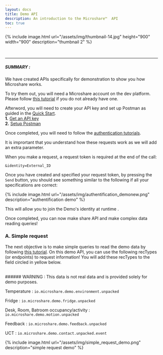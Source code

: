 ```yaml
---
layout: docs
title: Demo API
description: An introduction to the Microshare™  API 
toc: true
---
```





{% include image.html url="/assets/img/thumbnail-14.jpg" height="900" width="900" description="thumbnail 2" %}


<br>

---------------------------------------

##### SUMMARY : 


We have created APIs specifically for demonstration to show you how Microshare works.  

To try them out, you will need a Microshare account on the dev platform. Please follow [this tutorial](../../../general/quick-start/create-an-account) if you do not already have one. 

Afterword,  you will need to create your API key and set up Postman as guided in the [Quick Start](../quick-start).
<br>
**1.** [Get an API key](./#1-get-an-api-key)
<br>
**2.** [Setup Postman](./#2-setup-postman) 

Once completed, you will need to follow the [authentication tutorials](../authentication). 

It is imprortant that you understand how these requests work as we will add an extra parameter. 

When you make a request, a request token is required at the end of the call:

`&identity=External_ID`

Once you have created and specified your request token, by pressing the `Send` button, you should see something similar to the following if all your specifications are correct:

{% include image.html url="/assets/img/authentification_demonew.png" description="authentification demo" %}

This will allow you to join the Demo's identity at runtime .

Once completed, you can now make share API and make complex data reading queries! 


### A. Simple request

The next objective is to make simple queries to read the demo data by following [this tutorial](../share-api). On this demo API, you can use the following recTypes (or endpoints) to request information! You will add these recTypes to the field circled in yellow below.

<br>
###### WARNING : This data is not real data and is provided solely for demo purposes.

Temperature : `io.microshare.demo.environment.unpacked`

Fridge : `io.microshare.demo.fridge.unpacked`

Desk, Room, Batroom occupancy/activity : `io.microshare.demo.motion.unpacked`

Feedback : `io.microshare.demo.feedback.unpacked`

UCT : `io.microshare.demo.contact.unpacked.event`

{% include image.html url="/assets/img/simple_request_demo.png" description="simple request demo" %}

<br>
 
